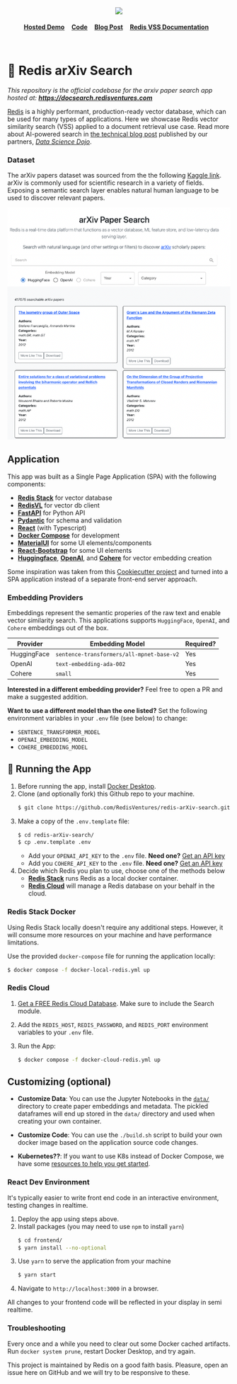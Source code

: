 
<div align="center">
    <a href="https://github.com/RedisVentures/redis-arXiv-search"><img src="https://github.com/RedisVentures/redis-arXiv-search/blob/main/backend/arxiv/data/redis-logo.png?raw=true" width="30%"><img></a>
    <br />
    <br />
<div display="inline-block">
    <a href="https://docsearch.redisventures.com"><b>Hosted Demo</b></a>&nbsp;&nbsp;&nbsp;
    <a href="https://github.com/RedisVentures/redis-arXiv-search"><b>Code</b></a>&nbsp;&nbsp;&nbsp;
    <a href="https://datasciencedojo.com/blog/ai-powered-document-search/"><b>Blog Post</b></a>&nbsp;&nbsp;&nbsp;
    <a href="https://redis.io/docs/stack/search/reference/vectors/"><b>Redis VSS Documentation</b></a>&nbsp;&nbsp;&nbsp;
  </div>
    <br />
    <br />
</div>

# 🔎 Redis arXiv Search
*This repository is the official codebase for the arxiv paper search app hosted at: **https://docsearch.redisventures.com***

[Redis](https://redis.com) is a highly performant, production-ready vector database, which can be used for many types of applications. Here we showcase Redis vector similarity search (VSS) applied to a document retrieval use case. Read more about AI-powered search in [the technical blog post](https://datasciencedojo.com/blog/ai-powered-document-search/) published by our partners, *[Data Science Dojo](https://datasciencedojo.com)*.

### Dataset

The arXiv papers dataset was sourced from the the following [Kaggle link](https://www.kaggle.com/Cornell-University/arxiv). arXiv is commonly used for scientific research in a variety of fields. Exposing a semantic search layer enables natural human language to be used to discover relevant papers.


![Demo](data/assets/arXivSearch.png)

## Application

This app was built as a Single Page Application (SPA) with the following components:

- **[Redis Stack](https://redis.io/docs/stack/)** for vector database
- **[RedisVL](https://redisvl.com)** for vector db client
- **[FastAPI](https://fastapi.tiangolo.com/)** for Python API
- **[Pydantic](https://pydantic-docs.helpmanual.io/)** for schema and validation
- **[React](https://reactjs.org/)** (with Typescript)
- **[Docker Compose](https://docs.docker.com/compose/)** for development
- **[MaterialUI](https://material-ui.com/)** for some UI elements/components
- **[React-Bootstrap](https://react-bootstrap.github.io/)** for some UI elements
- **[Huggingface](https://huggingface.co/sentence-transformers)**, **[OpenAI](https://platform.openai.com)**, and **[Cohere](https://cohere.com)** for vector embedding creation

Some inspiration was taken from this [Cookiecutter project](https://github.com/Buuntu/fastapi-react)
and turned into a SPA application instead of a separate front-end server approach.

### Embedding Providers
Embeddings represent the semantic properies of the raw text and enable vector similarity search. This applications supports `HuggingFace`, `OpenAI`, and `Cohere` embeddings out of the box.

| Provider        | Embedding Model           | Required?  |
| ------------- |-------------| ----- |
| HuggingFace      | `sentence-transformers/all-mpnet-base-v2` | Yes |
| OpenAI      | `text-embedding-ada-002`      |   Yes |
| Cohere | `small`      |    Yes |

**Interested in a different embedding provider?** Feel free to open a PR and make a suggested addition.

**Want to use a different model than the one listed?** Set the following environment variables in your `.env` file (see below) to change:

- `SENTENCE_TRANSFORMER_MODEL`
- `OPENAI_EMBEDDING_MODEL`
- `COHERE_EMBEDDING_MODEL`


## 🚀 Running the App
1. Before running the app, install [Docker Desktop](https://www.docker.com/products/docker-desktop/).
2. Clone (and optionally fork) this Github repo to your machine.
    ```bash
    $ git clone https://github.com/RedisVentures/redis-arXiv-search.git
    ```
3. Make a copy of the `.env.template` file:
    ```bash
    $ cd redis-arXiv-search/
    $ cp .env.template .env
    ```
    - Add your `OPENAI_API_KEY` to the `.env` file. **Need one?** [Get an API key](https://platform.openai.com)
    - Add you `COHERE_API_KEY` to the `.env` file. **Need one?** [Get an API key](https://cohere.ai)
4. Decide which Redis you plan to use, choose one of the methods below
    - **[Redis Stack](#redis-stack-docker)** runs Redis as a local docker container.
    - **[Redis Cloud](#redis-cloud)** will manage a Redis database on your behalf in the cloud.

### Redis Stack Docker
Using Redis Stack locally doesn't require any additional steps. However, it will consume more resources on your machine and have performance limitations.

Use the provided `docker-compose` file for running the application locally:
```bash
$ docker compose -f docker-local-redis.yml up
```


### Redis Cloud

1. [Get a FREE Redis Cloud Database](https://redis.com/try-free/). Make sure to include the Search module.

2. Add the `REDIS_HOST`, `REDIS_PASSWORD`, and `REDIS_PORT` environment variables to your `.env` file.

3. Run the App:
    ```bash
    $ docker compose -f docker-cloud-redis.yml up
    ```


## Customizing (optional)
- **Customize Data**: You can use the Jupyter Notebooks in the [`data/`](data/README.md) directory to create paper embeddings and metadata. The pickled dataframes will end up stored in the `data/` directory and used when creating your own container.

- **Customize Code**: You can use the `./build.sh` script to build your own docker image based on the application source code changes.

- **Kubernetes??**: If you want to use K8s instead of Docker Compose, we have some [resources to help you get started](k8s/README.md).

### React Dev Environment
It's typically easier to write front end code in an interactive environment, testing changes in realtime.

1. Deploy the app using steps above.
2. Install packages (you may need to use `npm` to install `yarn`)
    ```bash
    $ cd frontend/
    $ yarn install --no-optional
    ````
4. Use `yarn` to serve the application from your machine
    ```bash
    $ yarn start
    ```
5. Navigate to `http://localhost:3000` in a browser.

All changes to your frontend code will be reflected in your display in semi realtime.


### Troubleshooting
Every once and a while you need to clear out some Docker cached artifacts. Run `docker system prune`, restart Docker Desktop, and try again.

This project is maintained by Redis on a good faith basis. Pleasure, open an issue here on GitHub and we will try to be responsive to these.